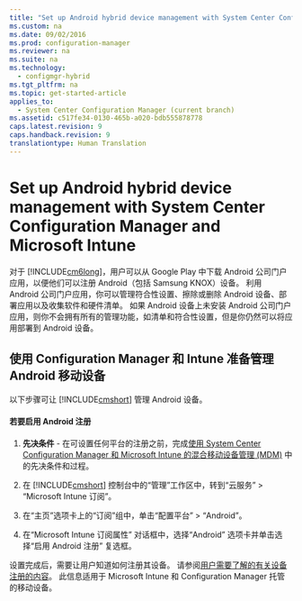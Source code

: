```yaml
---
title: "Set up Android hybrid device management with System Center Configuration Manager and Microsoft Intune"
ms.custom: na
ms.date: 09/02/2016
ms.prod: configuration-manager
ms.reviewer: na
ms.suite: na
ms.technology: 
  - configmgr-hybrid
ms.tgt_pltfrm: na
ms.topic: get-started-article
applies_to: 
  - System Center Configuration Manager (current branch)
ms.assetid: c517fe34-0130-465b-a020-bdb555878778
caps.latest.revision: 9
caps.handback.revision: 9
translationtype: Human Translation
---
```

# Set up Android hybrid device management with System Center Configuration Manager and Microsoft Intune
对于 [!INCLUDE[cm6long](../LocTest/includes/cm6long_md.md)]，用户可以从 Google Play 中下载 Android 公司门户应用，以便他们可以注册 Android（包括 Samsung KNOX）设备。 利用 Android 公司门户应用，你可以管理符合性设置、擦除或删除 Android 设备、部署应用以及收集软件和硬件清单。 如果 Android 设备上未安装 Android 公司门户应用，则你不会拥有所有的管理功能，如清单和符合性设置，但是你仍然可以将应用部署到 Android 设备。  
  
## 使用 Configuration Manager 和 Intune 准备管理 Android 移动设备  
 以下步骤可让 [!INCLUDE[cmshort](../LocTest/includes/cmshort_md.md)] 管理 Android 设备。  
  
#### 若要启用 Android 注册  
  
1.  **先决条件** - 在可设置任何平台的注册之前，完成[使用 System Center Configuration Manager 和 Microsoft Intune 的混合移动设备管理 (MDM)](../LocTest/Hybrid-mobile-device-management--MDM--with-System-Center-Configuration-Manager-and-Microsoft-Intune.md) 中的先决条件和过程。  
  
2.  在 [!INCLUDE[cmshort](../LocTest/includes/cmshort_md.md)] 控制台中的“管理”工作区中，转到“云服务” > “Microsoft Intune 订阅”。  
  
3.  在“主页”选项卡上的“订阅”组中，单击“配置平台” > “Android”。  
  
4.  在“Microsoft Intune 订阅属性”  对话框中，选择“Android”  选项卡并单击选择“启用 Android 注册”  复选框。  
  
 设置完成后，需要让用户知道如何注册其设备。 请参阅[用户需要了解的有关设备注册的内容](https://technet.microsoft.com/library/dn948527.aspx)。 此信息适用于 Microsoft Intune 和 Configuration Manager 托管的移动设备。